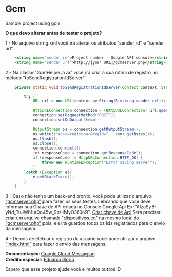# Gcm
Sample project using gcm

<b>O que devo alterar antes de testar o projeto?</b>

1 - No arquivo string.xml você irá alterar os atributos "sender_id" e "sender url". 
```xml
    <string name="sender_id">Project number - Google API console</string>
    <string name="sender_url">http://[your URL]/gcmserver.php</string>
````    

2 - Na classe "GcmHelper.java" você irá criar a sua rotina de registro no método "toSendRegistrationIdServer"
```java    
    private static void toSendRegistrationIdServer(Context context, String key) throws IOException {

        try {
            URL url = new URL(context.getString(R.string.sender_url));

            HttpURLConnection connection = (HttpURLConnection) url.openConnection();
            connection.setRequestMethod("POST");
            connection.setDoOutput(true);

            OutputStream os = connection.getOutputStream();
            os.write(("acao=registrar&regId=" + key).getBytes());
            os.flush();
            os.close();
            connection.connect();
            int responseCode = connection.getResponseCode();
            if (responseCode != HttpURLConnection.HTTP_OK) {
                throw new RuntimeException("Error saving server");
            }
        }catch (Exception e){
            e.getStackTrace();
        }
    }
````
3 - Caso não tenho um back-end pronto, você pode utilizar o arquivo <a href="https://gist.github.com/rudsonlive/3ab8d4693dc82dedd000" target="_blank">"gcmserver.php"</a> para fazer os seus testes. Lebrando que você deve informar sua Chave de API criada no Console Google Api Ex: "AIzaSyB-yNd_TuJWh1urQo45w_9pziIMyO360n9". <a href="https://developers.google.com/mobile/add" target="_blank">Criar chave de Api</a>
Será precisar criar um arquivo chamado "dispositivos.txt" na mesmo local do <a href="https://gist.github.com/rudsonlive/3ab8d4693dc82dedd000" target="_blank">"gcmserver.php"</a> pois, ele irá guardos todos os Ids registrados para o envio da mensagem.

4 - Depois de efetuar o registro do usuário você pode utilizar o arquivo <a href="https://gist.github.com/rudsonlive/912a2a2b4d3cf1bb2f3d" target="_blank">"index.html"</a> para fazer o envio das mensagens.

<b>Documentação:</b> <a href="https://developers.google.com/cloud-messaging/gcm" target="_blank">Google Cloud Messaging</a><br>
<b>Crédito especial:</b> <a href="https://plus.google.com/u/0/+EduardoGorio/about" target="_blank">Eduardo Gorio</a>

Espero que esse projeto ajude você e muitos outros :D
